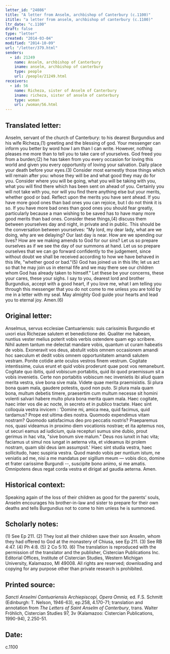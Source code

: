 ```yaml
---
letter_id: "24086"
title: "A letter from Anselm, archbishop of Canterbury (c.1100)"
ititle: "a letter from anselm, archbishop of canterbury (c.1100)"
ltr_date: "c.1100"
draft: false
type: "letter"
created: "2014-03-04"
modified: "2014-10-09"
url: "/letter/379.html"
senders:
  - id: 21249
    name: Anselm, archbishop of Canterbury
    iname: anselm, archbishop of canterbury
    type: people
    url: /people/21249.html
receivers:
  - id: 56
    name: Richeza, sister of Anselm of Canterbury
    iname: richeza, sister of anselm of canterbury
    type: woman
    url: /woman/56.html
---
```

<h2> Translated letter:</h2>Anselm, servant of the church of Canterbury: to his dearest Burgundius and his wife Richeza,(1) greeting and the blessing of god.
Your messenger can inform you better by word how I am than I can write. However, nothing pleases me more than to tell you to take care of yourselves. God freed you from a burden;(2) he has taken from you every occasion for loving this world and given you every opportunity of loving your salvation. Daily place your death before your eyes.(3) Consider most earnestly those things which will remain after you: whose they will be and what good they may do for you. Consider where you will be going, what you will be taking with you, what you will find there which has been sent on ahead of you. Certainly you will not take with you, nor will you find there anything else but your merits, whether good or bad. Reflect upon the merits you have sent ahead. If you have more good ones than bad ones you can rejoice, but I do not think it is so. If you have more bad ones than good ones you should fear greatly, particularly because a man wishing to be saved has to have many more good merits than bad ones. Consider these things,(4) discuss them between yourselves day and night, in private and in public.
This should be the conversation between yourselves: "My lord, my dear lady, what are we doing, why are we delaying? Our last day is near. How are we spending our lives? How are we making amends to God for our sins? Let us so prepare ourselves as if we see the day of our summons at hand. Let us so prepare ourselves that we can go forward confidently to the judgement, since without doubt we shall be received according to how we have behaved in this life, "whether good or bad."(5) God has joined us in this life; let us act so that he may join us in eternal fife and we may there see our children whom God has already taken to himself." Let these be your concerns, these your cares, these your sighs.
I say to you, dearest lord and brother Burgundius, accept with a good heart, if you love me, what I am telling you through this messenger that you do not come to me unless you are told by me in a letter with my seal. May almighty God guide your hearts and lead you to eternal joy. Amen.(6)
<h2 class="mt-4"> Original letter:</h2>Anselmus, servus ecclesiae Cantuariensis: suis carissimis Burgundio et uxori eius Richezae salutem et benedictione dei.
Qualiter me habeam, nuntius vester melius poterit vobis verbis ostendere quam ego scribere. Nihil autem tantum me delectat mandare vobis, quantum ut curam habeatis de vobis. Exoneravit vos deus, abstulit vobis omnem occasionem amandi hoc saeculum et dedit vobis omnem opportunitatem amandi salutem vestram. Ponite cotidie ante oculos vestros finem vestrum. Cogitate intentissime, cuius erunt et quid vobis proderunt quae post vos remanebunt. Cogitate quo ibitis, quid vobiscum portabitis, quid ibi quod praemissum sit a vobis invenietis. Certe non portabitis vobiscum nec invenietis ibi aliud quam merita vestra, sive bona sive mala. Videte quae merita praemisistis. Si plura bona quam mala, gaudere potestis, quod non puto. Si plura mala quam bona, multum debetis timere, praesertim cum multum necesse sit homini volenti salvari habere multo plura bona merita quam mala. Haec cogitate, haec inter vos die ac nocte, in secreto et in publico tractate.
Haec sint colloquia vestra invicem : 'Domine mi, amica mea, quid facimus, quid tardamus? Prope est ultima dies nostra. Quomodo expendimus vitam nostram? Quomodo satisfacimus deo pro peccatis nostris? Praeparemus nos, quasi videamus in proximo diem vocationis nostrae; et ita aptemus nos, ut securi eamus ad iudicium, quia recepturi sumus sine dubio, prout gerimus in hac vita, "sive bonum sive malum." Deus nos iunxit in hac vita; faciamus ut simul nos iungat in aeterna vita, et videamus ibi prolem nostram, quam sibi deus iam assumpsit.' Haec sint studia vestra, haec sollicitudo, haec suspiria vestra.
Quod mando vobis per nuntium istum, ne veniatis ad me, nisi a me mandatus per sigillum meum — vobis dico, domine et frater carissime Burgundi --, suscipite bono animo, si me amatis. Omnipotens deus regat corda vestra et dirigat ad gaudia aeterna. Amen.
<h2 class="mt-4"> Historical context:</h2>Speaking again of the loss of their children as good for the parents’ souls, Anselm encourages his brother-in-law and sister to prepare for their own deaths and tells Burgundius not to come to him unless he is summoned.
<h2 class="mt-4"> Scholarly notes:</h2>(1) See Ep 211.
(2) They lost all their children save their son Anselm, whom they had offered to God at the monastery of Chiusa, see Ep 211. 
(3) See RB 4:47. 
(4) Ph 4:8. 
(5) 2 Co 5:10.
(6) The translation is reproduced with the permission of the translator and the publisher, Cistercian Publications Inc. Editorial Offices, Institute of Cistercian Studies, Western Michigan University, Kalamazoo, MI 49008.  All rights are reserved; downloading and copying for any purpose other than private research is prohibited.
<h2 class="mt-4"> Printed source:</h2><p><em>Sancti Anselmi Cantuariensis Archiepiscopi, Opera Omnia,</em> ed. F.S. Schmitt (Edinburgh: T. Nelson, 1946-63), ep.258, 4.170-71; translation and annotation from <em>The Letters of Saint Anselm of Canterbury</em>, trans. Walter Fröhlich, Cistercian Studies 97, 3v (Kalamazoo: Cistercian Publications, 1990-94), 2.250-51.</p><h2 class="mt-4"> Date:</h2>c.1100